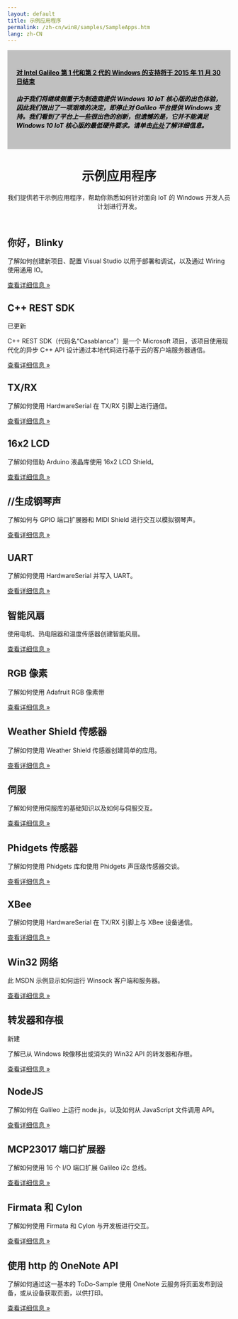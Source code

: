 ```yaml
---
layout: default
title: 示例应用程序
permalink: /zh-cn/win8/samples/SampleApps.htm
lang: zh-CN
---
```


<div class="row">
  <div class="col-xs-24">
    <div style="background-color:Silver; color:black; padding:20px;">
      <h4><u>对 Intel Galileo 第 1 代和第 2 代的 Windows 的支持将于 2015 年 11 月 30 日结束</u></h4>
      <p><h5>由于我们将继续侧重于为制造商提供 Windows 10 IoT 核心版的出色体验，因此我们做出了一项艰难的决定，即停止对 Galileo 平台提供 Windows 支持。我们看到了平台上一些很出色的创新，但遗憾的是，它并不能满足 Windows 10 IoT 核心版的最低硬件要求。请单击<a href="http://go.microsoft.com/fwlink/?LinkId=690091" target="_blank">此处</a>了解详细信息。</h5></p>
    </div>
  </div>
</div>
<div class="row">
  <div class="col-xs-24">
    <header class="page-title-header">
      <h1 class="page-title">示例应用程序</h1>
      <div class="page-subtitle">我们提供若干示例应用程序，帮助你熟悉如何针对面向 IoT 的 Windows 开发人员计划进行开发。</div>
    </header>
  </div>
</div>
<div class="row">
  <div class="col-md-8 col-xs-24">
    <h2>你好，Blinky</h2>
    <p>了解如何创建新项目、配置 Visual Studio 以用于部署和调试，以及通过 Wiring 使用通用 IO。</p>
    <p><a class="btn btn-default" href="HelloBlinky.htm" role="button">查看详细信息 »</a></p>
  </div>
  <div class="col-md-8 col-xs-24">
    <h2>C++ REST SDK</h2> <span class="label label-default">已更新</span>
    <p>C++ REST SDK（代码名“Casablanca”）是一个 Microsoft 项目，该项目使用现代化的异步 C++ API 设计通过本地代码进行基于云的客户端服务器通信。</p>
    <p><a class="btn btn-default" href="Casablanca.htm" role="button">查看详细信息 »</a></p>
  </div>
  <div class="col-md-8 col-xs-24">
    <h2>TX/RX</h2>
    <p>了解如何使用 HardwareSerial 在 TX/RX 引脚上进行通信。</p>
    <p><a class="btn btn-default" href="TXRX.htm" role="button">查看详细信息 »</a></p>
  </div>
</div>
<div class="row">
  <div class="col-md-8 col-xs-24">
    <h2>16x2 LCD</h2>
    <p>了解如何借助 Arduino 液晶库使用 16x2 LCD Shield。</p>
    <p><a class="btn btn-default" href="16x2LCD.htm" role="button">查看详细信息 »</a></p>
  </div>
  <div class="col-md-8 col-xs-24">
    <h2>//生成钢琴声</h2>
    <p>了解如何与 GPIO 端口扩展器和 MIDI Shield 进行交互以模拟钢琴声。</p>
    <p><a class="btn btn-default" href="https://github.com/ms-iot/piano" role="button">查看详细信息 »</a></p>
  </div>
  <div class="col-md-8 col-xs-24">
    <h2>UART</h2>
    <p>了解如何使用 HardwareSerial 并写入 UART。</p>
    <p><a class="btn btn-default" href="UART.htm" role="button">查看详细信息 »</a></p>
  </div>
</div>
<div class="row">
  <div class="col-md-8 col-xs-24">
    <h2>智能风扇</h2>
    <p>使用电机、热电阻器和温度传感器创建智能风扇。</p>
    <p><a class="btn btn-default" href="SmartFan.htm" role="button">查看详细信息 »</a></p>
  </div>
  <div class="col-md-8 col-xs-24">
    <h2>RGB 像素</h2>
    <p>了解如何使用 Adafruit RGB 像素带</p>
    <p><a class="btn btn-default" href="RGBPixel.htm" role="button">查看详细信息 »</a></p>
  </div>
  <div class="col-md-8 col-xs-24">
    <h2>Weather Shield 传感器</h2>
    <p>了解如何使用 Weather Shield 传感器创建简单的应用。</p>
    <p><a class="btn btn-default" href="WeatherShieldSample.htm" role="button">查看详细信息 »</a></p>
  </div>
</div>
<div class="row">
  <div class="col-md-8 col-xs-24">
    <h2>伺服</h2>
    <p>了解如何使用伺服库的基础知识以及如何与伺服交互。</p>
    <p><a class="btn btn-default" href="Servo.htm" role="button">查看详细信息 »</a></p>
  </div>
  <div class="col-md-8 col-xs-24">
    <h2>Phidgets 传感器</h2>
    <p>了解如何使用 Phidgets 库和使用 Phidgets 声压级传感器交谈。</p>
    <p><a class="btn btn-default" href="PhidgetsSensors.htm" role="button">查看详细信息 »</a></p>
  </div>
  <div class="col-md-8 col-xs-24">
    <h2>XBee</h2>
    <p>了解如何使用 HardwareSerial 在 TX/RX 引脚上与 XBee 设备通信。</p>
    <p><a class="btn btn-default" href="XBee.htm" role="button">查看详细信息 »</a></p>
  </div>
</div>
<div class="row">
  <div class="col-md-8 col-xs-24">
    <h2>Win32 网络</h2>
    <p>此 MSDN 示例显示如何运行 Winsock 客户端和服务器。</p>
    <p><a class="btn btn-default" href="http://msdn.microsoft.com/zh-cn/library/windows/desktop/ms737889(v=vs.85).aspx" role="button">查看详细信息 »</a></p>
  </div>
  <div class="col-md-8 col-xs-24">
    <h2>转发器和存根</h2>  <span class="label label-Info">新建</span>
    <p>了解已从 Windows 映像移出或消失的 Win32 API 的转发器和存根。</p>
    <p><a class="btn btn-default" href="Forwarders.htm" role="button">查看详细信息 »</a></p>
  </div>
  <div class="col-md-8 col-xs-24">
    <h2>NodeJS</h2>
    <p>了解如何在 Galileo 上运行 node.js，以及如何从 JavaScript 文件调用 API。</p>
    <p><a class="btn btn-default" href="NodeJS.htm" role="button">查看详细信息 »</a></p>
  </div>
</div>
<div class="row">
  <div class="col-md-8 col-xs-24">
    <h2>MCP23017 端口扩展器</h2>
    <p>了解如何使用 16 个 I/O 端口扩展 Galileo i2c 总线。</p>
    <p><a class="btn btn-default" href="MCP23017Sample.htm" role="button">查看详细信息 »</a></p>
  </div>
  <div class="col-md-8 col-xs-24">
    <h2>Firmata 和 Cylon</h2>
    <p>了解如何使用 Firmata 和 Cylon 与开发板进行交互。</p>
    <p><a class="btn btn-default" href="Firmata.htm" role="button">查看详细信息 »</a></p>
  </div>
  <div class="col-md-8 col-xs-24">
    <h2>使用 http 的 OneNote API</h2>
    <p>了解如何通过这一基本的 ToDo-Sample 使用 OneNote 云服务将页面发布到设备，或从设备获取页面，以供打印。</p>
    <p><a class="btn btn-default" href="TODO_Sample.htm" role="button">查看详细信息 »</a></p>
  </div>
</div>
